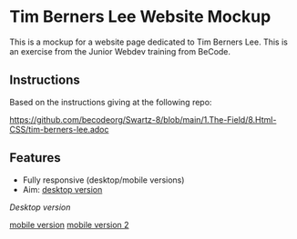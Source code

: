 
# Tim Berners Lee Website Mockup

This is a mockup for a website page dedicated to Tim Berners Lee. This is an exercise from the Junior Webdev training from BeCode.

## Instructions

Based on the instructions giving at the following repo:

https://github.com/becodeorg/Swartz-8/blob/main/1.The-Field/8.Html-CSS/tim-berners-lee.adoc



## Features

- Fully responsive (desktop/mobile versions)
- Aim: 
[desktop version](/images/timBernersLeeMockupDesktop.png)

*Desktop version*

[mobile version](/images/timBernersLeeMockupMobile1.png)
[mobile version 2](/images/timBernersLeeMockupMobile2.png)



